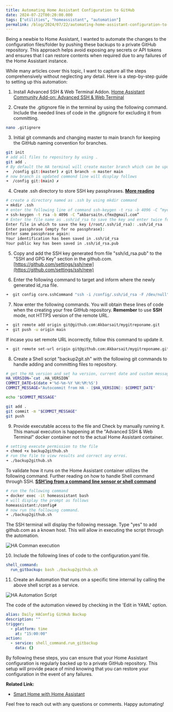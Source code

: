 ```yaml
---
title: Automating Home Assistant Configuration to GitHub
date: 2024-07-22T00:20:00.000
tags: ["utilities", "homeassistant", "automation"]
permalink: /blog/2024/07/22/automating-home-assistant-configuration-to-github/
---
```

Being a newbie to Home Assistant, I wanted to automate the changes to the configuration files/folder by pushing these backups to a private GitHub repository. This approach helps avoid exposing any secrets or API tokens and ensures that I can restore contents when required due to any failures of the Home Assistant instance.

While many articles cover this topic, I want to capture all the steps comprehensively without neglecting any detail. Here is a step-by-step guide to setting up this automation: 

1. Install Advanced SSH & Web Terminal Addon. [Home Assistant Community Add-on: Advanced SSH & Web Terminal](https://github.com/hassio-addons/addon-ssh)

2. Create the .gitignore file in the terminal by using the following command. Include the needed lines of code in the .gitignore for excluding it from committing. 
```zsh
nano .gitignore 
```

3. Initial git commands and changing master to main branch for keeping the GitHub naming convention for branches. 
```sh
git init
# add all files to repository by using .
git add .
# By default the HA terminal will create master branch which can be updated to main with the following command. type git branch -m master main
➜  /config git:(master) ✗ git branch -m master main
# now branch is updated commond line will display follows
➜  /config git:(main) ✗
```

4. Create .ssh directory to store SSH key passphrases. **[More reading](https://docs.github.com/en/authentication/connecting-to-github-with-ssh/about-ssh)**

```sh
# create a directory named as .ssh by using mkdir command
➜ mkdir .ssh          
# enter the following line of command ssh-keygen -t rsa -b 4096 -C “myemail@gmail.com” 
➜ ssh-keygen -t rsa -b 4096 -C “akbarsaitn.cfmx@gmail.com”  
# Enter the file name as .ssh/id_rsa to save the key and enter twice for creating empty password. It will display the following confirmations. 
Enter file in which to save the key (/root/.ssh/id_rsa): .ssh/id_rsa
Enter passphrase (empty for no passphrase): 
Enter same passphrase again: 
Your identification has been saved in .ssh/id_rsa
Your public key has been saved in .ssh/id_rsa.pub
```

5. Copy and add the SSH key generated from file "ssh/id_rsa.pub" to the "SSH and GPG Key" section in the github.com. [https://github.com/settings/ssh/new](https://github.com/settings/ssh/new)

6. Enter the following command to target and inform where the newly generated id_rsa file.
```zsh
➜  git config core.sshCommand "ssh -i /config/.ssh/id_rsa -F /dev/null"
```

7. Now enter the following commands. You will obtain these lines of code when the creating your free GitHub repository. **Remember** to use **SSH** mode, not HTTPS version of the remote URL.  
```zsh
➜  git remote add origin git@github.com:Akbarsait/mygitreponame.git
➜  git push -u origin main
```
If incase you set remote URL incorrectly, follow this command to update it. 
```zsh
➜  git remote set-url origin git@github.com:Akbarsait/mygitreponame.git
```

8. Create a Shell script "backup2git.sh" with the following git commands to handle adding and committing files to repository.     
```sh
# get the HA version and set ha version, current date and custom message. 
HA_VERSION=`cat .HA_VERSION`
COMMIT_DATE=$(date +'%d-%m-%Y %H:%M:%S')
COMMIT_MESSAGE="Autocommit from HA - [$HA_VERSION]: $COMMIT_DATE"

echo "$COMMIT_MESSAGE"

git add .
git commit -m "$COMMIT_MESSAGE"
git push
```

9. Provide executable access to the file and Check by manually running it. This manual execution is happening at the "Advanced SSH & Web Terminal" docker container not to the actual Home Assistant container. 
```sh
# setting execute permission to the file
➜ chmod +x backup2github.sh
# run the file to view results and correct any erros. 
➜ ./backup2github.sh
```

To validate how it runs on the Home Assistant container utilizes the following command. Further reading on how to handle Shell command through SSH. **[SSH’ing from a command line sensor or shell command](https://community.home-assistant.io/t/sshing-from-a-command-line-sensor-or-shell-command/258731)**

```sh
# run the following command
➜ docker exec -it homeassistant bash
# will display the prompt as follows 
homeassistant:/config# 
# now run the following command.
➜ ./backup2github.sh
```
The SSH terminal will display the following message. Type "yes" to add github.com as a known host. This will allow in executing the script through the automation. 

![HA Comman execution](/assets/images/blog/ha-config-runonHA.png)

10.  Include the following lines of code to the configuration.yaml file.  
```yaml
shell_command:
  run_gitbackup: bash ./backup2github.sh
```
11.  Create an Automation that runs on a specific time internal by calling the above shell script as a service. 

![HA Automation Script](/assets/images/blog/ha-github-autoamtion.png)

The code of the automation viewed by checking in the 'Edit in YAML' option.

```yaml
alias: Daily HAConfig GitHub Backup
description: ""
trigger:
  - platform: time
    at: "15:00:00"
action:
  - service: shell_command.run_gitbackup
    data: {}

```
By following these steps, you can ensure that your Home Assistant configuration is regularly backed up to a private GitHub repository. This setup will provide peace of mind knowing that you can restore your configuration in the event of any failures.

**Related Link:**
- [Smart Home with Home Assistant](https://github.com/Akbarsait/smarthome-assistant)  

Feel free to reach out with any questions or comments. Happy automating!